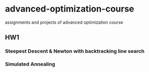 # advanced-optimization-course
assignments and projects of advanced optimization course 

## HW1

### Steepest Descent & Newton with backtracking line search

### Simulated Annealing
